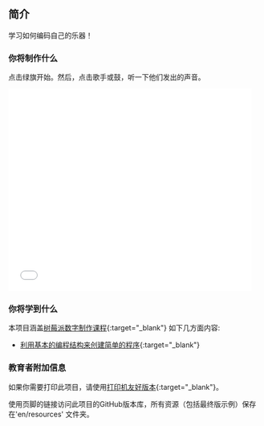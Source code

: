 ## 简介

学习如何编码自己的乐器！

### 你将制作什么

点击绿旗开始。然后，点击歌手或鼓，听一下他们发出的声音。

<div class="scratch-preview">
  <iframe allowtransparency="true" width="485" height="402" src="//scratch.mit.edu/projects/embed/227514913/?autostart=false" frameborder="0"></iframe>
</div>

### 你将学到什么

本项目涵盖[树莓派数字制作课程](http://rpf.io/curriculum){:target="_blank"} 如下几方面内容:

+ [利用基本的编程结构来创建简单的程序](https://www.raspberrypi.org/curriculum/programming/creator){:target="_blank"}

### 教育者附加信息

如果你需要打印此项目，请使用[打印机友好版本](https://projects.raspberrypi.org/zh-CN/projects/rock-band/print){:target="_blank"}。

使用页脚的链接访问此项目的GitHub版本库，所有资源（包括最终版示例）保存在'en/resources' 文件夹。